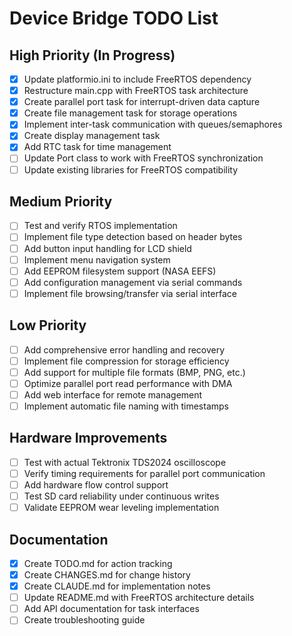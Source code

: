 # Device Bridge TODO List

## High Priority (In Progress)
- [x] Update platformio.ini to include FreeRTOS dependency
- [x] Restructure main.cpp with FreeRTOS task architecture  
- [x] Create parallel port task for interrupt-driven data capture
- [x] Create file management task for storage operations
- [x] Implement inter-task communication with queues/semaphores
- [x] Create display management task
- [x] Add RTC task for time management
- [ ] Update Port class to work with FreeRTOS synchronization
- [ ] Update existing libraries for FreeRTOS compatibility

## Medium Priority  
- [ ] Test and verify RTOS implementation
- [ ] Implement file type detection based on header bytes
- [ ] Add button input handling for LCD shield
- [ ] Implement menu navigation system
- [ ] Add EEPROM filesystem support (NASA EEFS)
- [ ] Add configuration management via serial commands
- [ ] Implement file browsing/transfer via serial interface

## Low Priority
- [ ] Add comprehensive error handling and recovery
- [ ] Implement file compression for storage efficiency  
- [ ] Add support for multiple file formats (BMP, PNG, etc.)
- [ ] Optimize parallel port read performance with DMA
- [ ] Add web interface for remote management
- [ ] Implement automatic file naming with timestamps

## Hardware Improvements
- [ ] Test with actual Tektronix TDS2024 oscilloscope
- [ ] Verify timing requirements for parallel port communication
- [ ] Add hardware flow control support
- [ ] Test SD card reliability under continuous writes
- [ ] Validate EEPROM wear leveling implementation

## Documentation
- [x] Create TODO.md for action tracking
- [x] Create CHANGES.md for change history  
- [x] Create CLAUDE.md for implementation notes
- [ ] Update README.md with FreeRTOS architecture details
- [ ] Add API documentation for task interfaces
- [ ] Create troubleshooting guide